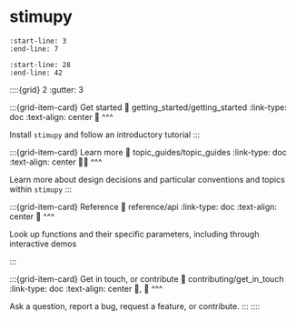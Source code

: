 # stimupy

```{include} ../README.md
:start-line: 3
:end-line: 7
```

```{include} ../README.md
:start-line: 28
:end-line: 42
```

::::{grid} 2
:gutter: 3

:::{grid-item-card} Get started 
:link: getting_started/getting_started
:link-type: doc
:text-align: center
🏃
^^^

Install `stimupy`
and follow an introductory tutorial
:::

:::{grid-item-card} Learn more
:link: topic_guides/topic_guides
:link-type: doc
:text-align: center
🧑‍🏫
^^^

Learn more about design decisions
and particular conventions and topics within `stimupy`
:::

:::{grid-item-card} Reference
:link: reference/api
:link-type: doc
:text-align: center
📑
^^^

Look up functions and their specific parameters,
including through interactive demos

:::

:::{grid-item-card} Get in touch, or contribute
:link: contributing/get_in_touch
:link-type: doc
:text-align: center
📨, 🎁
^^^

Ask a question,
report a bug,
request a feature,
or contribute.
:::
::::
